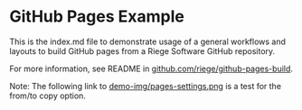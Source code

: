 # GitHub Pages Example

This is the index.md file to demonstrate usage of a general
workflows and layouts to build GitHub pages from a Riege Software GitHub
repository.

For more information, see README in [github.com/riege/github-pages-build](https://github.com/riege/github-pages-build).

Note: The following link to [demo-img/pages-settings.png](demo-img/pages-settings.png) is a test for the from/to copy option.

